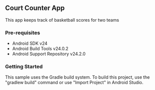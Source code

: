 ## Court Counter App

This app keeps track of basketball scores for two teams

### Pre-requisites

- Android SDK v24
- Android Build Tools v24.0.2
- Android Support Repository v24.2.0

### Getting Started

This sample uses the Gradle build system. To build this project, use the
"gradlew build" command or use "Import Project" in Android Studio.

